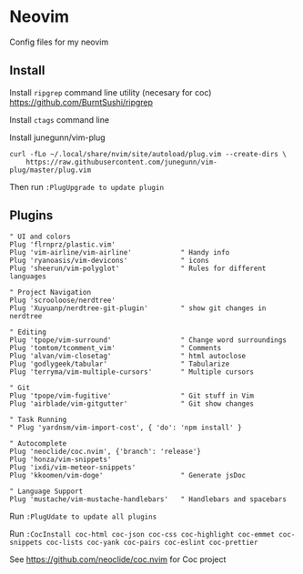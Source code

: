 # Neovim
Config files for my neovim

## Install
Install ```ripgrep``` command line utility (necesary for coc) https://github.com/BurntSushi/ripgrep

Install ```ctags``` command line

Install junegunn/vim-plug

```
curl -fLo ~/.local/share/nvim/site/autoload/plug.vim --create-dirs \
    https://raw.githubusercontent.com/junegunn/vim-plug/master/plug.vim
```
Then run ```:PlugUpgrade to update plugin```

## Plugins
```
" UI and colors
Plug 'flrnprz/plastic.vim'
Plug 'vim-airline/vim-airline'            " Handy info
Plug 'ryanoasis/vim-devicons'             " icons
Plug 'sheerun/vim-polyglot'               " Rules for different languages

" Project Navigation
Plug 'scrooloose/nerdtree'
Plug 'Xuyuanp/nerdtree-git-plugin'        " show git changes in nerdtree

" Editing
Plug 'tpope/vim-surround'                 " Change word surroundings
Plug 'tomtom/tcomment_vim'                " Comments
Plug 'alvan/vim-closetag'                 " html autoclose
Plug 'godlygeek/tabular'                  " Tabularize
Plug 'terryma/vim-multiple-cursors'       " Multiple cursors

" Git
Plug 'tpope/vim-fugitive'                 " Git stuff in Vim
Plug 'airblade/vim-gitgutter'             " Git show changes

" Task Running
" Plug 'yardnsm/vim-import-cost', { 'do': 'npm install' }

" Autocomplete
Plug 'neoclide/coc.nvim', {'branch': 'release'}
Plug 'honza/vim-snippets'
Plug 'ixdi/vim-meteor-snippets'
Plug 'kkoomen/vim-doge'                   " Generate jsDoc

" Language Support
Plug 'mustache/vim-mustache-handlebars'   " Handlebars and spacebars
```
Run ```:PlugUdate to update all plugins```

Run ```:CocInstall coc-html coc-json coc-css coc-highlight coc-emmet coc-snippets coc-lists coc-yank coc-pairs coc-eslint coc-prettier```

See https://github.com/neoclide/coc.nvim for Coc project
